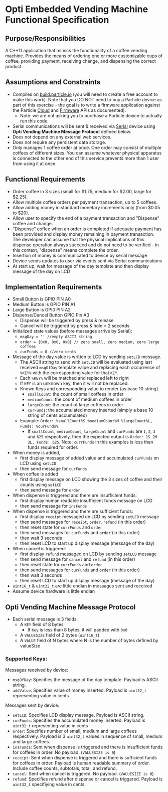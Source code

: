 # Opti Embedded Vending Machine Functional Specification #

## Purpose/Responsibilities
A C++11 application that mimics the functionality of a coffee vending machine. Provides the means of ordering one or more customizable cups of coffee, providing payment, receiving change, and dispensing the correct product.

## Assumptions and Constraints
- Compiles on [build.particle.io](https://build.particle.io) (you will need to create a free account to make this work). Note that you DO NOT need to buy a Particle device as part of this exercise - the goal is to write a firmware application against the Particle [Cloud](https://docs.particle.io/reference/api/) and [Firmware](https://docs.particle.io/reference/firmware/electron/) APIs as documented).
	- Note: we are not asking you to purchase a Particle device to actually run this code.
- Serial communications will be sent & received via [Serial](https://docs.particle.io/cards/firmware/serial/serial/) device using **Opti Vending Machine Message Protocol** defined below.
- Does not depend on any external web services.
- Does not require any persistent data storage.
- Only manages 1 coffee order at once. One order may consist of multiple coffees of different sizes. You can assume whatever physical apparatus is connected to the other end of this service prevents more than 1 user from using it at once.

## Functional Requirements

- Order coffee in 3 sizes (small for $1.75, medium for $2.00, large for $2.25).
- Allow multiple coffee orders per payment transaction, up to 5 coffees.
- Allow adding money in standard monetary increments only (from $0.05 to $20).
- Allow user to specify the end of a payment transaction and "Dispense" coffee and change.
- “Dispense” coffee when an order is completed if adequate payment has been provided and display money remaining in payment transaction. The developer can assume that the physical implications of this dispense operation always succeed and do not need to be verified - in this context, "dispense" means complete the order.
- Insertion of money is communicated to device by serial message
- Device sends updates to user via events sent via Serial communications
- At start up, wait for message of the day template and then display message of the day on LCD

## Implementation Requirements

- Small Button is GPIO PIN A0
- Medium Button is GPIO PIN A1
- Large Button is GPI0 PIN A2
- Dispense/Cancel Button GPIO Pin A3
   - Dispense will be triggered by press & release
   - Cancel will be triggered by press & hold > 2 seconds
- Initialized state values (before messages arrive by Serial):
  - `msgDay = '' //empty ASCII string`
  - `order = {0x0, 0x0, 0x0} // zero small, zero medium, zero large coffees`
  - `curFunds = 0 //zero cents`
- Message of the day value is written to LCD by sending `setLCD` message.
  - The ASCII string to send with `setLCD` will be evaluated using last received `msgOfDay`
    template value and replacing each occurrence of `%KEY%` with the corresponding value for
    that `KEY`.
  - Each `%KEY%` will be matched and replaced left to right
  - If `KEY` is an unknown key, then it will not be replaced.
  - Known Keys and corresponding value to render (as base 10 string)
    - `smallCount`: the count of small coffees in order
    - `mediumCount`: the count of medium coffees in order
    - `largeCount`: the count of large coffees in order
    - `curFunds`: the accumulated money inserted (simply a base 10 string of cents accumulated)
  - Example: `Order: %smallCount%S %mediumCount%M %largeCount%L, Funds: %curFunds%`.
    * If `smallCount`, `mediumCount`, `largeCount` and `curFunds` are `1`, `2`, `3`
      and `625` respectively, then the expected output is `Order: 1S 2M 3L, Funds: 625`.
      Note: `currFunds` in this examples is less than funds required for order.
- When money is added,
   - first display message of added value and accumulated `curFunds` on LCD using `setLCD`
   - then send message for `curFunds`
- When coffee is added
   - first display message on LCD showing the 3 sizes of coffee and their counts using `setLCD`
   - then send message for `order`
- When dispense is triggered and there are insufficient funds:
   - first display human readable insufficient funds message on LCD
   - then send message for `insFunds`
- When dispense is triggered and there are sufficient funds:
   - first display `receipt` messaged on LCD by sending `setLCD` message
   - then send messages for `receipt`, `order`, `refund` (in this order)
   - then reset state for `currFunds` and `order`
   - then send messages for `curFunds` and `order` (in this order)
   - then wait 3 seconds
   - then reset LCD to start up display message (message of the day)
- When cancel is triggered:
   - first display `refund` messaged on LCD by sending `setLCD` message
   - then send message for `cancel` and `refund` (in this order)
   - then reset state for `currFunds` and `order`
   - then send messages for `curFunds` and `order` (in this order)
   - then wait 3 seconds
   - then reset LCD to start up display message (message of the day)
- `uint16_t` & `uint32_t` are little endian in messages sent and received
- Assume device hardware is little endian

## Opti Vending Machine Message Protocol

- Each serial message is 3 fields:
  - A `KEY` field of 8 bytes
    - If `Key` is less than 8 bytes, it will padded with `0x0`
  - A `VALUESIZE` field of 2 bytes (`uint16_t`)
  - A `VALUE` field of N bytes where N is the number of bytes defined by valueSize

### Supported Keys:

Messages received by device:
- `msgOfDay`: Specifies the message of the day template. Payload is ASCII string.
- `addValue`: Specifies value of money inserted. Payload is `uint32_t` representing value in cents

Messages sent by device:
- `setLCD`: Specifies LCD display message. Payload is ASCII string.
- `curFunds`: Specifies the accumulated money inserted. Payload is `uint32_t` representing value in cents
- `order`: Specifies number of small, medium and large coffees respectively. Payload is 3 `uint32_t` values in sequence of small, medium and large coffees.
- `insFunds`: Sent when dispense is triggered and there is insufficient funds for coffees in order. No payload. (`VALUESIZE is 0`)
- `receipt`: Sent when dispense is triggered and there is sufficient funds for coffees in order. Payload is human readable summary of order. Include coffee counts, subtotals, total, and refund.
- `cancel`: Sent when cancel is triggered. No payload. (`VALUESIZE is 0`)
- `refund`: Specifies refund after dispense or cancel is triggered. Payload is `uint32_t` specifiying value in cents.
